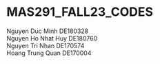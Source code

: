# MAS291_FALL23_CODES

Nguyen Duc Minh DE180328 <br />
Nguyen Ho Nhat Huy DE180760 <br />
Nguyen Tri Nhan DE170574 <br />
Hoang Trung Quan DE170004
